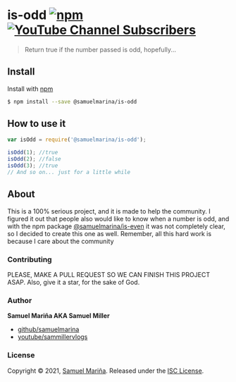 # is-odd [![npm](https://img.shields.io/npm/v/@samuelmarina/is-odd?style=plastic)](https://www.npmjs.com/package/@samuelmarina/is-odd) [![YouTube Channel Subscribers](https://img.shields.io/youtube/channel/subscribers/UCJKYubtV1bfbhS-SxTm9Z1A?style=social)](https://youtube.com/sammillervlogs)
> Return true if the number passed is odd, hopefully...

## Install
Install with [npm](https://www.npmjs.com/)
```sh
$ npm install --save @samuelmarina/is-odd
```

## How to use it
```js
var isOdd = require('@samuelmarina/is-odd');

isOdd(1); //true
isOdd(2); //false
isOdd(3); //true
// And so on... just for a little while
```
## About
This is a 100% serious project, and it is made to help the community. I figured it out that people also would like to know when a number is odd, and with the npm package [@samuelmarina/is-even](https://www.npmjs.com/package/@samuelmarina/is-even) it was not completely clear, so I decided to create this one as well. Remember, all this hard work is because I care about the community

### Contributing
PLEASE, MAKE A PULL REQUEST SO WE CAN FINISH THIS PROJECT ASAP. Also, give it a star, for the sake of God.

### Author
**Samuel Mariña AKA Samuel Miller**
* [github/samuelmarina](https://github.com/samuelmarina)
* [youtube/sammillervlogs](https://youtube.com/sammillervlogs)

### License
Copyright © 2021, [Samuel Mariña](https://github.com/samuelmarina).
Released under the [ISC License](LICENSE).
